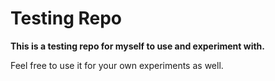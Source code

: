 # Testing Repo
**This is a testing repo for myself to use and experiment with.**

Feel free to use it for your own experiments as well.
